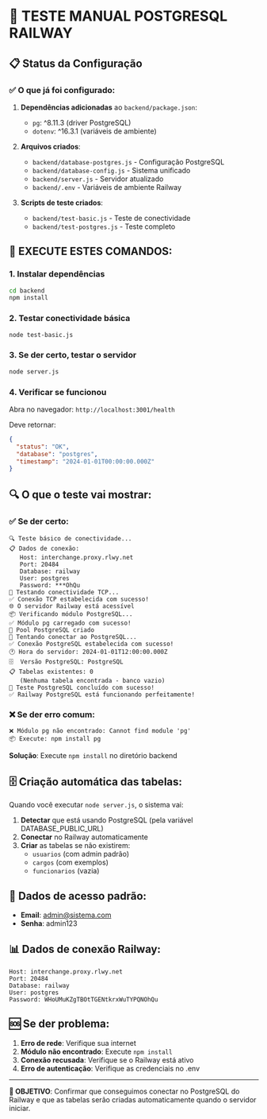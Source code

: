 # 🧪 TESTE MANUAL POSTGRESQL RAILWAY

## 📋 Status da Configuração

### ✅ **O que já foi configurado:**
1. **Dependências adicionadas** ao `backend/package.json`:
   - `pg`: ^8.11.3 (driver PostgreSQL)
   - `dotenv`: ^16.3.1 (variáveis de ambiente)

2. **Arquivos criados**:
   - `backend/database-postgres.js` - Configuração PostgreSQL
   - `backend/database-config.js` - Sistema unificado
   - `backend/server.js` - Servidor atualizado
   - `backend/.env` - Variáveis de ambiente Railway

3. **Scripts de teste criados**:
   - `backend/test-basic.js` - Teste de conectividade
   - `backend/test-postgres.js` - Teste completo

## 🚀 **EXECUTE ESTES COMANDOS:**

### 1. Instalar dependências
```bash
cd backend
npm install
```

### 2. Testar conectividade básica
```bash
node test-basic.js
```

### 3. Se der certo, testar o servidor
```bash
node server.js
```

### 4. Verificar se funcionou
Abra no navegador: `http://localhost:3001/health`

Deve retornar:
```json
{
  "status": "OK",
  "database": "postgres",
  "timestamp": "2024-01-01T00:00:00.000Z"
}
```

## 🔍 **O que o teste vai mostrar:**

### ✅ **Se der certo:**
```
🔍 Teste básico de conectividade...
📋 Dados de conexão:
   Host: interchange.proxy.rlwy.net
   Port: 20484
   Database: railway
   User: postgres
   Password: ***OhQu
🔌 Testando conectividade TCP...
✅ Conexão TCP estabelecida com sucesso!
🌐 O servidor Railway está acessível
📦 Verificando módulo PostgreSQL...
✅ Módulo pg carregado com sucesso!
🔧 Pool PostgreSQL criado
🔌 Tentando conectar ao PostgreSQL...
✅ Conexão PostgreSQL estabelecida com sucesso!
🕐 Hora do servidor: 2024-01-01T12:00:00.000Z
🗄️  Versão PostgreSQL: PostgreSQL
📋 Tabelas existentes: 0
   (Nenhuma tabela encontrada - banco vazio)
🎉 Teste PostgreSQL concluído com sucesso!
✅ Railway PostgreSQL está funcionando perfeitamente!
```

### ❌ **Se der erro comum:**
```
❌ Módulo pg não encontrado: Cannot find module 'pg'
📦 Execute: npm install pg
```
**Solução**: Execute `npm install` no diretório backend

## 🗄️ **Criação automática das tabelas:**

Quando você executar `node server.js`, o sistema vai:

1. **Detectar** que está usando PostgreSQL (pela variável DATABASE_PUBLIC_URL)
2. **Conectar** no Railway automaticamente
3. **Criar** as tabelas se não existirem:
   - `usuarios` (com admin padrão)
   - `cargos` (com exemplos)
   - `funcionarios` (vazia)

## 🔐 **Dados de acesso padrão:**
- **Email**: admin@sistema.com
- **Senha**: admin123

## 📊 **Dados de conexão Railway:**
```
Host: interchange.proxy.rlwy.net
Port: 20484
Database: railway
User: postgres
Password: WHoUMuKZgTBOtTGENtkrxWuTYPQNOhQu
```

## 🆘 **Se der problema:**

1. **Erro de rede**: Verifique sua internet
2. **Módulo não encontrado**: Execute `npm install`
3. **Conexão recusada**: Verifique se o Railway está ativo
4. **Erro de autenticação**: Verifique as credenciais no .env

---

**🎯 OBJETIVO**: Confirmar que conseguimos conectar no PostgreSQL do Railway e que as tabelas serão criadas automaticamente quando o servidor iniciar.